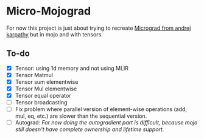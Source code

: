 # Micro-Mojograd

For now this project is just about trying to recreate [Micrograd from andrej karpathy](https://github.com/karpathy/micrograd) but in mojo and with tensors.

## To-do

-   [x] Tensor: using 1d memory and not using MLIR
-   [x] Tensor Matmul
-   [x] Tensor sum elementwise
-   [x] Tensor Mul elementwise
-   [x] Tensor equal operator
-   [ ] Tensor broadcasting
-   [ ] Fix problem where parallel version of element-wise operations (add, mul, eq, etc.) are slower than the sequential version.
-   [ ] Autograd: _For now doing the autogradient part is difficult, because mojo still doesn't have complete ownership and lifetime support._
